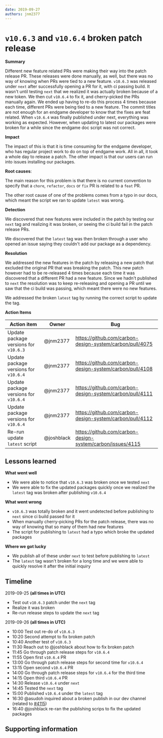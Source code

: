 ```yaml
---
date: 2019-09-27
authors: jnm2377
---
```


# `v10.6.3` and `v10.6.4` broken patch release

**Summary**

Different new feature related PRs were making their way into the patch release
PR. These releases were done manually, as well, but there was no way of knowing
when PRs were tied to a new feature. `v10.6.3` was released under `next` after
successfully opening a PR for it, with ci passing build. It wasn't until testing
`next` that we realized it was actually broken because of a new token. We then
cut `v10.6.4` to fix it, and cherry-picked the PRs manually again. We ended up
having to re-do this process 4 times because each time, different PRs were being
tied to a new feature. The commit titles are not enough for an endgame developer
to know that the fixes are feat related. When `v10.6.4` was finally published
under next, everything was working as expected. However, when updating to latest
our packages were broken for a while since the endgame doc script was not
correct.

**Impact**

The impact of this is that it is time consuming for the endgame developer, who
has regular project work to do on top of endgame work. All in all, it took a
whole day to release a patch. The other impact is that our users can run into
issues installing our packages.

**Root causes**:

The main reason for this problem is that there is no current convention to
specify that a `chore`, `refactor`, `docs` or `fix` PR is related to a `feat`
PR.

The other root cause of one of the problems comes from a typo in our docs, which
meant the script we ran to update `latest` was wrong.

**Detection**

We discovered that new features were included in the patch by testing our `next`
tag and realizing it was broken, or seeing the ci build fail in the patch
release PRs.

We discovered that the `latest` tag was then broken through a user who opened an
issue saying they couldn't add our package as a dependency.

**Resolution**

We addressed the new features in the patch by releasing a new patch that
excluded the original PR that was breaking the patch. This new patch however had
to be re-released 4 times because each time it was discovered that a different
PR had a new feature. Since we hadn't published to `next` the resolution was to
keep re-releasing and opening a PR until we saw that the ci build was passing,
which meant there were no new features.

We addressed the broken `latest` tag by running the correct script to update the
tag.

**Action Items**

| Action item                           | Owner      | Bug                                                        |
| ------------------------------------- | ---------- | ---------------------------------------------------------- |
| Update package versions for `v10.6.3` | @jnm2377   | https://github.com/carbon-design-system/carbon/pull/4075   |
| Update package versions for `v10.6.4` | @jnm2377   | https://github.com/carbon-design-system/carbon/pull/4108   |
| Update package versions for `v10.6.4` | @jnm2377   | https://github.com/carbon-design-system/carbon/pull/4111   |
| Update package versions for `v10.6.4` | @jnm2377   | https://github.com/carbon-design-system/carbon/pull/4112   |
| Re-run update `latest` script         | @joshblack | https://github.com/carbon-design-system/carbon/issues/4115 |

## Lessons learned

**What went well**

- We were able to notice that `v10.6.3` was broken once we tested `next`
- We were able to fix the updated packages quickly once we realized the `latest`
  tag was broken after publishing `v10.6.4`

**What went wrong**

- `v10.6.3` was totally broken and it went undetected before publishing to
  `next` since ci build passed for it
- When manually cherry-picking PRs for the patch release, there was no way of
  knowing that so many of them had new features
- The script for publishing to `latest` had a typo which broke the updated
  packages

**Where we got lucky**

- We publish all of these under `next` to test before publishing to `latest`
- The `latest` tag wasn't broken for a long time and we were able to quickly
  resolve it after the initial inquiry

## Timeline

2019-09-25 **(all times in UTC)**

- Test out `v10.6.3` patch under the `next` tag
- Realize it was broken
- Re-run release steps to update the `next` tag

2019-09-26 **(all times in UTC)**

- 10:00 Test out re-do of `v10.6.3`
- 10:20 Second attempt to fix broken patch
- 10:40 Another test of `v10.6.3`
- 11:30 Reach out to @joshblack about how to fix broken patch
- 11:45 Go through patch release steps for `v10.6.4`
- 11:55 Open first `v10.6.4` PR
- 13:00 Go through patch release steps for second time for `v10.6.4`
- 13:15 Open second `v10.6.4` PR
- 14:00 Go through patch release steps for `v10.6.4` for the third time
- 14:15 Open third `v10.6.4` PR
- 14:30 Release `v10.6.4` under `next`
- 14:45 Tested the `next` tag
- 15:00 Published `v10.6.4` under the `latest` tag
- 16:30 @asudoh inquired about a broken publish in our dev channel (related to
  [#4115](https://github.com/carbon-design-system/carbon/issues/4115))
- 16:40 @joshblack re-ran the publishing scrips to fix the updated packages

## Supporting information

<!-- Any additional information that you might reference earlier on in the
postmortem -->
